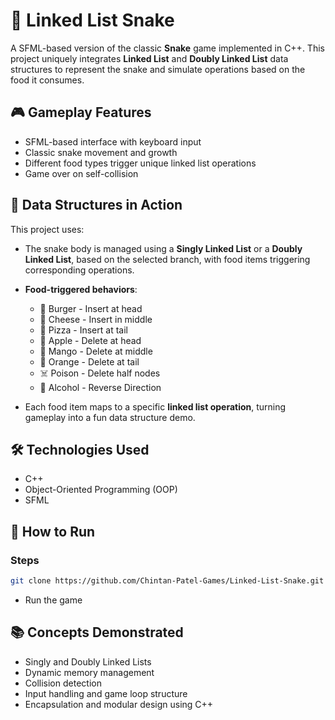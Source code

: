 # 🐍 Linked List Snake

A SFML-based version of the classic **Snake** game implemented in C++. This project uniquely integrates **Linked List** and **Doubly Linked List** data structures to represent the snake and simulate operations based on the food it consumes.

## 🎮 Gameplay Features

- SFML-based interface with keyboard input
- Classic snake movement and growth
- Different food types trigger unique linked list operations
- Game over on self-collision

## 🧠 Data Structures in Action

This project uses:

- The snake body is managed using a **Singly Linked List** or a **Doubly Linked List**, based on the selected branch, with food items triggering corresponding operations.
- **Food-triggered behaviors**:
  - 🍔 Burger - Insert at head
  - 🧀 Cheese - Insert in middle
  - 🍕 Pizza - Insert at tail
  - 🍎 Apple - Delete at head
  - 🥭 Mango - Delete at middle
  - 🍊 Orange - Delete at tail
  - ☠️ Poison - Delete half nodes
  - 🍷 Alcohol - Reverse Direction

- Each food item maps to a specific **linked list operation**, turning gameplay into a fun data structure demo.

## 🛠️ Technologies Used

- C++
- Object-Oriented Programming (OOP)
- SFML

## 🚀 How to Run

  ### Steps

  ```bash
  git clone https://github.com/Chintan-Patel-Games/Linked-List-Snake.git
  ```
  
  - Run the game

## 📚 Concepts Demonstrated

- Singly and Doubly Linked Lists
- Dynamic memory management
- Collision detection
- Input handling and game loop structure
- Encapsulation and modular design using C++
